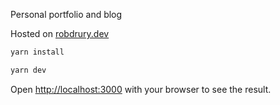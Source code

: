 Personal portfolio and blog

Hosted on [robdrury.dev](https://www.robdrury.dev)

```bash
yarn install
```

```bash
yarn dev
```

Open [http://localhost:3000](http://localhost:3000) with your browser to see the result.
